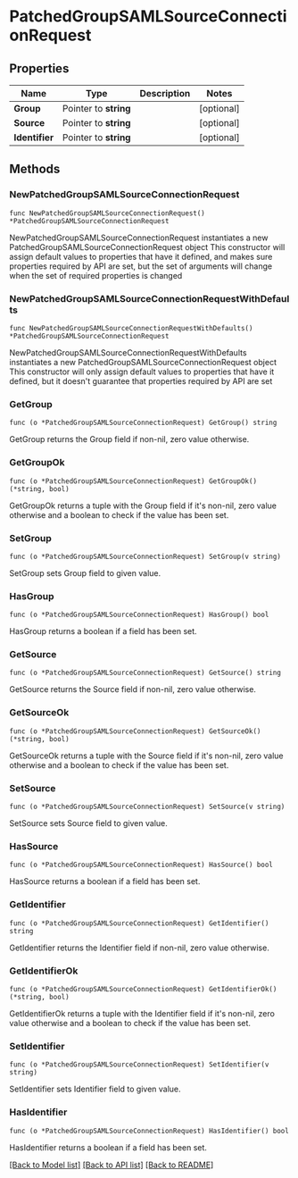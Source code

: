 # PatchedGroupSAMLSourceConnectionRequest

## Properties

Name | Type | Description | Notes
------------ | ------------- | ------------- | -------------
**Group** | Pointer to **string** |  | [optional] 
**Source** | Pointer to **string** |  | [optional] 
**Identifier** | Pointer to **string** |  | [optional] 

## Methods

### NewPatchedGroupSAMLSourceConnectionRequest

`func NewPatchedGroupSAMLSourceConnectionRequest() *PatchedGroupSAMLSourceConnectionRequest`

NewPatchedGroupSAMLSourceConnectionRequest instantiates a new PatchedGroupSAMLSourceConnectionRequest object
This constructor will assign default values to properties that have it defined,
and makes sure properties required by API are set, but the set of arguments
will change when the set of required properties is changed

### NewPatchedGroupSAMLSourceConnectionRequestWithDefaults

`func NewPatchedGroupSAMLSourceConnectionRequestWithDefaults() *PatchedGroupSAMLSourceConnectionRequest`

NewPatchedGroupSAMLSourceConnectionRequestWithDefaults instantiates a new PatchedGroupSAMLSourceConnectionRequest object
This constructor will only assign default values to properties that have it defined,
but it doesn't guarantee that properties required by API are set

### GetGroup

`func (o *PatchedGroupSAMLSourceConnectionRequest) GetGroup() string`

GetGroup returns the Group field if non-nil, zero value otherwise.

### GetGroupOk

`func (o *PatchedGroupSAMLSourceConnectionRequest) GetGroupOk() (*string, bool)`

GetGroupOk returns a tuple with the Group field if it's non-nil, zero value otherwise
and a boolean to check if the value has been set.

### SetGroup

`func (o *PatchedGroupSAMLSourceConnectionRequest) SetGroup(v string)`

SetGroup sets Group field to given value.

### HasGroup

`func (o *PatchedGroupSAMLSourceConnectionRequest) HasGroup() bool`

HasGroup returns a boolean if a field has been set.

### GetSource

`func (o *PatchedGroupSAMLSourceConnectionRequest) GetSource() string`

GetSource returns the Source field if non-nil, zero value otherwise.

### GetSourceOk

`func (o *PatchedGroupSAMLSourceConnectionRequest) GetSourceOk() (*string, bool)`

GetSourceOk returns a tuple with the Source field if it's non-nil, zero value otherwise
and a boolean to check if the value has been set.

### SetSource

`func (o *PatchedGroupSAMLSourceConnectionRequest) SetSource(v string)`

SetSource sets Source field to given value.

### HasSource

`func (o *PatchedGroupSAMLSourceConnectionRequest) HasSource() bool`

HasSource returns a boolean if a field has been set.

### GetIdentifier

`func (o *PatchedGroupSAMLSourceConnectionRequest) GetIdentifier() string`

GetIdentifier returns the Identifier field if non-nil, zero value otherwise.

### GetIdentifierOk

`func (o *PatchedGroupSAMLSourceConnectionRequest) GetIdentifierOk() (*string, bool)`

GetIdentifierOk returns a tuple with the Identifier field if it's non-nil, zero value otherwise
and a boolean to check if the value has been set.

### SetIdentifier

`func (o *PatchedGroupSAMLSourceConnectionRequest) SetIdentifier(v string)`

SetIdentifier sets Identifier field to given value.

### HasIdentifier

`func (o *PatchedGroupSAMLSourceConnectionRequest) HasIdentifier() bool`

HasIdentifier returns a boolean if a field has been set.


[[Back to Model list]](../README.md#documentation-for-models) [[Back to API list]](../README.md#documentation-for-api-endpoints) [[Back to README]](../README.md)


